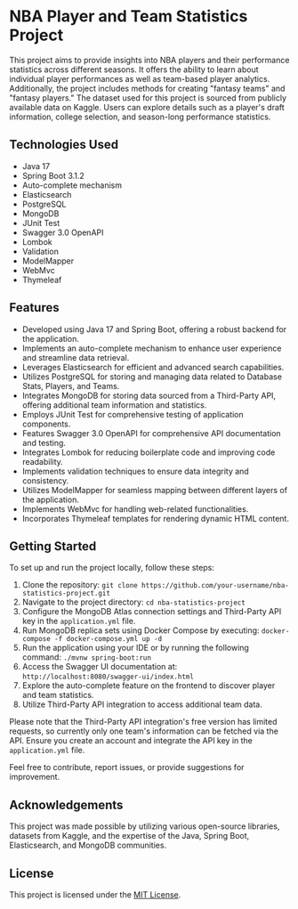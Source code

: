 # NBA Player and Team Statistics Project

This project aims to provide insights into NBA players and their performance statistics across different seasons. It offers the ability to learn about individual player performances as well as team-based player analytics. Additionally, the project includes methods for creating "fantasy teams" and "fantasy players." The dataset used for this project is sourced from publicly available data on Kaggle. Users can explore details such as a player's draft information, college selection, and season-long performance statistics.

## Technologies Used

- Java 17
- Spring Boot 3.1.2
- Auto-complete mechanism
- Elasticsearch
- PostgreSQL
- MongoDB
- JUnit Test
- Swagger 3.0 OpenAPI
- Lombok
- Validation
- ModelMapper
- WebMvc
- Thymeleaf

## Features

- Developed using Java 17 and Spring Boot, offering a robust backend for the application.
- Implements an auto-complete mechanism to enhance user experience and streamline data retrieval.
- Leverages Elasticsearch for efficient and advanced search capabilities.
- Utilizes PostgreSQL for storing and managing data related to Database Stats, Players, and Teams.
- Integrates MongoDB for storing data sourced from a Third-Party API, offering additional team information and statistics.
- Employs JUnit Test for comprehensive testing of application components.
- Features Swagger 3.0 OpenAPI for comprehensive API documentation and testing.
- Integrates Lombok for reducing boilerplate code and improving code readability.
- Implements validation techniques to ensure data integrity and consistency.
- Utilizes ModelMapper for seamless mapping between different layers of the application.
- Implements WebMvc for handling web-related functionalities.
- Incorporates Thymeleaf templates for rendering dynamic HTML content.

## Getting Started

To set up and run the project locally, follow these steps:

1. Clone the repository: `git clone https://github.com/your-username/nba-statistics-project.git`
2. Navigate to the project directory: `cd nba-statistics-project`
3. Configure the MongoDB Atlas connection settings and Third-Party API key in the `application.yml` file.
4. Run MongoDB replica sets using Docker Compose by executing: `docker-compose -f docker-compose.yml up -d`
5. Run the application using your IDE or by running the following command: `./mvnw spring-boot:run`
6. Access the Swagger UI documentation at: `http://localhost:8080/swagger-ui/index.html`
7. Explore the auto-complete feature on the frontend to discover player and team statistics.
8. Utilize Third-Party API integration to access additional team data.

Please note that the Third-Party API integration's free version has limited requests, so currently only one team's information can be fetched via the API. Ensure you create an account and integrate the API key in the `application.yml` file.

Feel free to contribute, report issues, or provide suggestions for improvement.

## Acknowledgements

This project was made possible by utilizing various open-source libraries, datasets from Kaggle, and the expertise of the Java, Spring Boot, Elasticsearch, and MongoDB communities.

## License

This project is licensed under the [MIT License](LICENSE).
